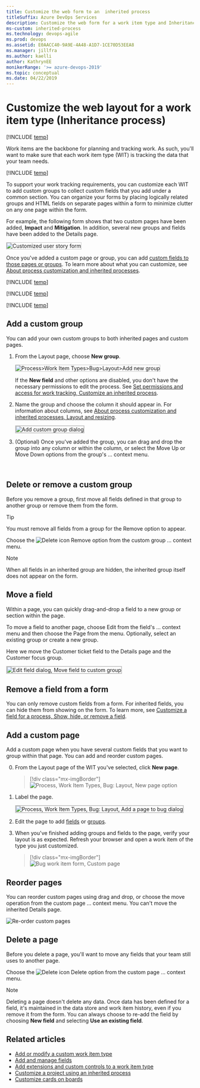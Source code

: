 ```yaml
---
title: Customize the web form to an  inherited process
titleSuffix: Azure DevOps Services  
description: Customize the web form for a work item type and Inheritance process model for a project  
ms-custom: inherited-process   
ms.technology: devops-agile
ms.prod: devops
ms.assetid: E0AACC40-9A9E-4A48-A1D7-1CE70D53EEA8  
ms.manager: jillfra
ms.author: kaelli
author: KathrynEE
monikerRange: '>= azure-devops-2019'
ms.topic: conceptual
ms.date: 04/22/2019
---
```


# Customize the web layout for a work item type (Inheritance process) 

[!INCLUDE [temp](../../../boards/_shared/version-vsts-plus-azdevserver-2019.md)]

Work items are the backbone for planning and tracking work. As such, you'll want to make sure that each work item type (WIT) is tracking the data that your team needs. 

[!INCLUDE [temp](../_shared/note-on-prem-link.md)]

To support your work tracking requirements, you can customize each WIT to add custom groups to collect custom fields that you add under a common section. You can organize your forms by placing logically related groups and HTML fields on separate pages within a form to minimize clutter on any one page within the form.  

For example, the following form shows that two custom pages have been added, **Impact** and **Mitigation**. In addition, several new groups and fields have been added to the Details page.  

<img src="_img/process/cpform-customized-form-intro.png" alt="Customized user story form" style="border: 1px solid #C3C3C3;" /> 

Once you've added a custom page or group, you can add [custom fields to those pages or groups](customize-process-field.md). To learn more about what you can customize, see [About process customization and inherited processes](inheritance-process-model.md). 


[!INCLUDE [temp](../_shared/process-prerequisites.md)] 

[!INCLUDE [temp](../_shared/open-process-admin-context-ts.md)]
 
[!INCLUDE [temp](../_shared/automatic-update-project.md)] 


<a id="groups"></a>
<a id="add-group"></a>
## Add a custom group  
You can add your own custom groups to both inherited pages and custom pages.

1. From the Layout page, choose **New group**.    

	<img src="_img/process/cpform-new-group.png" alt="Process>Work Item Types>Bug>Layout>Add new group" style="border: 1px solid #C3C3C3;" /> 

	If the <strong>New field</strong> and other options are disabled, you don't have the necessary permissions to edit the process. See [Set permissions and access for work tracking, Customize an inherited process](../../../organizations/security/set-permissions-access-work-tracking.md#customize-an-inherited-process).

2. Name the group and choose the column it should appear in. For information about columns, see [About process customization and inherited processes, Layout and resizing](inheritance-process-model.md#resizing).   

	<img src="_img/process/cpform-add-group-dialog.png" alt="Add custom group dialog" style="border: 2px solid #C3C3C3;" />

	<a id="edit-group"></a>
3. (Optional) Once you've added the group, you can drag and drop the group into any column or within the column, or select the Move Up or Move Down options from the group's &hellip; context menu.  

<a id="change-layout"></a>  
<a id="remove-group"></a>
## Delete or remove a custom group    

Before you remove a group, first move all fields defined in that group to another group or remove them from the form.  

> [!TIP]   
>You must remove all fields from a group for the Remove option to appear. 

Choose the ![Delete icon](../../../_img/icons/delete_icon.png) Remove option from the custom group &hellip; context menu.

> [!NOTE]     
>When all fields in an inherited group are hidden, the inherited group itself does not appear on the form.

<a id="move-field"></a>
## Move a field     

Within a page, you can quickly drag-and-drop a field to a new group or section within the page. 

To move a field to another page, choose Edit from the field's &hellip; context menu and then choose the Page from the menu. Optionally, select an existing group or create a new group. 

Here we move the Customer ticket field to the Details page and the Customer focus group.   

<img src="_img/process/cpform-move-field-to-custom-group.png" alt="Edit field dialog, Move field to custom group" style="border: 2px solid #C3C3C3;" />
 

<a id="show-hide-remove-field"></a>
## Remove a field from a form    
 
You can only remove custom fields from a form. For inherited fields, you can hide them from showing on the form. To learn more, see [Customize a field for a process, Show, hide, or remove a field](customize-process-field.md#show-hide-remove-field).  

<!---
For a custom field, open the field's &hellip; context menu, and then choose the ![Delete icon](../../../_img/icons/delete_icon.png) **Remove** option.   

For an inherited field, open the field's &hellip; context menu, and then choose the **Hide from layout** option.   

Here we remove the Severity inherited field from appearing on the Bug form.   

<img src="_img/process/cpform-hide-layout.png" alt="Layout, Inherited Field, Context Menu, Hide from layout" style="border: 2px solid #C3C3C3;" />

Removing a custom field from a form removes tracking data for the WIT. You can re-add a custom field to a WIT by adding it to a form as an existing field. 

Removing an inherited field from a form simply hides the field from displaying on the form; it remains defined for the WIT. Hidden fields display on the admin layout page with a strikethrough. You can re-add these fields to the form through their context menu. 

--> 

<a id="pages"></a>
<a id="add-page"></a>
## Add a custom page  
Add a custom page when you have several custom fields that you want to group within that page. You can add and reorder custom pages. 

0. From the Layout page of the WIT you've selected, click **New page**.    

	> [!div class="mx-imgBorder"]  
	> ![Process, Work Item Types, Bug: Layout, New page option](_img/process/cpform-add-page.png)   

0. Label the page.

	<img src="_img/process/cpform-add-page-dialog.png" alt="Process, Work Item Types, Bug: Layout, Add a page to bug dialog" style="border: 2px solid #C3C3C3;" />

	<a id="edit-page"></a>
0. Edit the page to add [fields](customize-process-field.md) or [groups](#groups).  

0. When you've finished adding groups and fields to the page, verify your layout is as expected. Refresh your browser and open a work item of the type you just customized. 

	> [!div class="mx-imgBorder"]  
	> ![Bug work item form, Custom page](_img/process/cpform-custom-page-in-form.png) 

<a id="reorder-page"></a>
## Reorder pages 

You can reorder custom pages using drag and drop, or choose the move operation from the custom page &hellip; context menu. You can't move the inherited Details page.

![Re-order custom pages](_img/process/cpform-re-sequence-page.png) 

<a id="delete-page"></a>
## Delete a page  

Before you delete a page, you'll want to move any fields that your team still uses to another page. 

Choose the ![Delete icon](../../../_img/icons/delete_icon.png) Delete option from the custom page &hellip; context menu.   


> [!NOTE]    
>Deleting a page doesn't delete any data. Once data has been defined for a field, it's maintained in the data store and work item history, even if you remove it from the form. You can always choose to re-add the field by choosing **New field** and selecting **Use an existing field**.    


## Related articles  

- [Add or modify a custom work item type](customize-process-wit.md)
- [Add and manage fields](customize-process-field.md) 
- [Add extensions and custom controls to a work item type](custom-controls-process.md) 
- [Customize a project using an inherited process](customize-process.md)  
- [Customize cards on boards](../../../boards/boards/customize-cards.md)  




